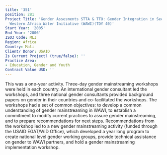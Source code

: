 ```yaml
---
title: '351'
position: 281
Project Title: 'Gender Assesments STTA & TTO: Gender Integration in Sectoral Activities:
  Western Africa Water Initiative (WAWI)(TDY 40)'
Start Year: '2005'
End Year: '2006'
ISO3 Code: MLI
Region: Africa
Country: Mali
Client/ Donor: USAID
Is Current Project? (true/false): ''
Practice Area:
- Education, Gender and Youth
Contract Value USD: ''
---
```


This was a one-year activity. Three-day gender mainstreaming workshops were held in each country. An international gender consultant led the workshops, and three national gender consultants provided background papers on gender in their countries and co-facilitated the workshops. The workshops had a set of common objectives: to develop a common understanding of gender mainstreaming in WAWI, to establish a commitment to modify current practices to assure gender mainstreaming, and to prepare recommendations for next steps. Recommendations from the workshop led to a new gender mainstreaming activity (funded through the USAID EGAT/WID Office), which developed a year long program to create national level gender working groups, provide technical assistance on gender to WAWI partners, and hold a gender mainstreaming implementation workshop.